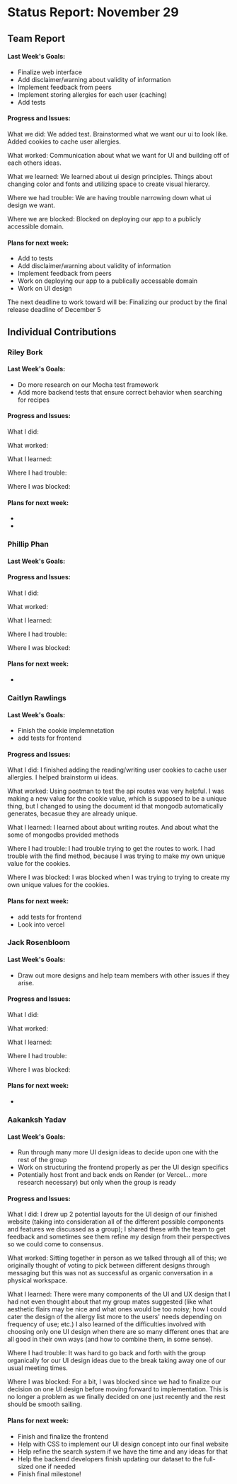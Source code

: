 # Status Report: November 29
## Team Report
#### Last Week's Goals:
- Finalize web interface
- Add disclaimer/warning about validity of information
- Implement feedback from peers
- Implement storing allergies for each user (caching)
- Add tests

#### Progress and Issues:
What we did: We added test. Brainstormed what we want our ui to look like.
Added cookies to cache user allergies.

What worked: Communication about what we want for UI and building off of each
others ideas.

What we learned: We learned about ui design principles. Things about changing color
and fonts and utilizing space to create visual hierarcy.

Where we had trouble: We are having trouble narrowing down what ui design we want.

Where we are blocked: Blocked on deploying our app to a publicly accessible domain.

#### Plans for next week:
- Add to tests
- Add disclaimer/warning about validity of information
- Implement feedback from peers
- Work on deploying our app to a publically accessable domain
- Work on UI design


The next deadline to work toward will be: Finalizing our product by the final 
release deadline of December 5

## Individual Contributions
### Riley Bork
#### Last Week's Goals:
- Do more research on our Mocha test framework
- Add more backend tests that ensure correct behavior when searching for 
recipes

#### Progress and Issues:
What I did: 

What worked: 

What I learned: 

Where I had trouble: 

Where I was blocked: 

#### Plans for next week: 
-
-

### Phillip Phan
#### Last Week's Goals:

#### Progress and Issues:
What I did:

What worked:

What I learned:

Where I had trouble:

Where I was blocked:

#### Plans for next week: 
- 

### Caitlyn Rawlings
#### Last Week's Goals:
- Finish the cookie implemnetation
- add tests for frontend

#### Progress and Issues:
What I did: I finished adding the reading/writing user cookies to cache user allergies.
I helped brainstorm ui ideas.

What worked: Using postman to test the api routes was very helpful. I was making a new 
value for the cookie value, which is supposed to be a unique thing, but I changed to using 
the document id that mongodb automatically generates, becasue they are already unique.

What I learned: I learned about about writing routes. And about what the some of mongodbs 
provided methods

Where I had trouble: I had trouble trying to get the routes to work. I had trouble with the 
find method, because I was trying to make my own unique value for the cookies.

Where I was blocked: I was blocked when I was trying to trying to create my own 
unique values for the cookies.

#### Plans for next week: 
- add tests for frontend
- Look into vercel


### Jack Rosenbloom
#### Last Week's Goals:
- Draw out more designs and help team members with other issues if they arise.

#### Progress and Issues:
What I did: 

What worked: 

What I learned: 

Where I had trouble: 

Where I was blocked: 

#### Plans for next week: 
- 

### Aakanksh Yadav
#### Last Week's Goals:
- Run through many more UI design ideas to decide upon one with the rest of the group
- Work on structuring the frontend properly as per the UI design specifics
- Potentially host front and back ends on Render (or Vercel... more research necessary) but only when the group is ready

#### Progress and Issues:
What I did: I drew up 2 potential layouts for the UI design of our finished website (taking into consideration all of the different possible components and features we discussed as a group); I shared these with the team to get feedback and sometimes see them refine my design from their perspectives so we could come to consensus.

What worked: Sitting together in person as we talked through all of this; we originally thought of voting to pick between different designs through messaging but this was not as successful as organic conversation in a physical workspace.

What I learned: There were many components of the UI and UX design that I had not even thought about that my group mates suggested (like what aesthetic flairs may be nice and what ones would be too noisy; how I could cater the design of the allergy list more to the users' needs depending on frequency of use; etc.) I also learned of the difficulties involved with choosing only one UI design when there are so many different ones that are all good in their own ways (and how to combine them, in some sense).

Where I had trouble: It was hard to go back and forth with the group organically for our UI design ideas due to the break taking away one of our usual meeting times.

Where I was blocked: For a bit, I was blocked since we had to finalize our decision on one UI design before moving forward to implementation. This is no longer a problem as we finally decided on one just recently and the rest should be smooth sailing.

#### Plans for next week:
- Finish and finalize the frontend
- Help with CSS to implement our UI design concept into our final website
- Help refine the search system if we have the time and any ideas for that
- Help the backend developers finish updating our dataset to the full-sized one if needed
- Finish final milestone!
